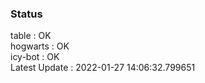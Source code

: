 ### Status


table : OK  
hogwarts : OK  
icy-bot : OK  
Latest Update : 2022-01-27 14:06:32.799651
